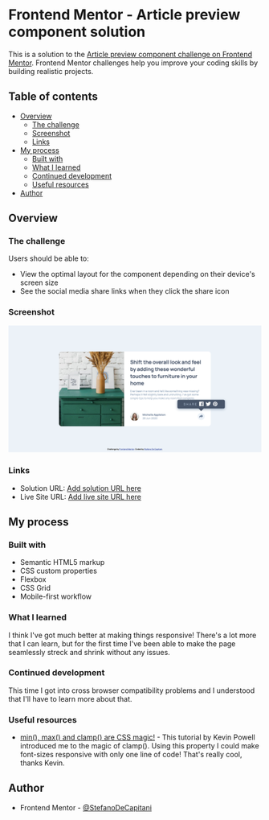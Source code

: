 # Frontend Mentor - Article preview component solution

This is a solution to the [Article preview component challenge on Frontend Mentor](https://www.frontendmentor.io/challenges/article-preview-component-dYBN_pYFT). Frontend Mentor challenges help you improve your coding skills by building realistic projects.

## Table of contents

- [Overview](#overview)
  - [The challenge](#the-challenge)
  - [Screenshot](#screenshot)
  - [Links](#links)
- [My process](#my-process)
  - [Built with](#built-with)
  - [What I learned](#what-i-learned)
  - [Continued development](#continued-development)
  - [Useful resources](#useful-resources)
- [Author](#author)

## Overview

### The challenge

Users should be able to:

- View the optimal layout for the component depending on their device's screen size
- See the social media share links when they click the share icon

### Screenshot

![](./screenshots/screenshot-desktop-active.png)

### Links

- Solution URL: [Add solution URL here](https://your-solution-url.com)
- Live Site URL: [Add live site URL here](https://your-live-site-url.com)

## My process

### Built with

- Semantic HTML5 markup
- CSS custom properties
- Flexbox
- CSS Grid
- Mobile-first workflow

### What I learned

I think I've got much better at making things responsive! There's a lot more that I can learn, but for the first time I've been able to make the page seamlessly streck and shrink without any issues.

### Continued development

This time I got into cross browser compatibility problems and I understood that I'll have to learn more about that.

### Useful resources

- [min(), max() and clamp() are CSS magic!](https://www.youtube.com/watch?v=U9VF-4euyRo) - This tutorial by Kevin Powell introduced me to the magic of clamp(). Using this property I could make font-sizes responsive with only one line of code! That's really cool, thanks Kevin.

## Author

- Frontend Mentor - [@StefanoDeCapitani](https://www.frontendmentor.io/profile/StefanoDeCapitani)
